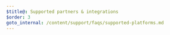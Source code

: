 ```yaml
---
$title@: Supported partners & integrations
$order: 3
goto_internal: /content/support/faqs/supported-platforms.md
---
```

